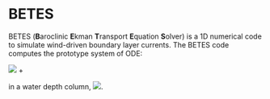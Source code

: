 # BETES

BETES (**B**aroclinic **E**kman **T**ransport **E**quation **S**olver) is a 1D numerical code to simulate wind-driven boundary layer currents. The BETES code computes the prototype system of ODE:

<img src="https://render.githubusercontent.com/render/math?math=\mathbf{0} = -f\mathbf{u}^\perp - \dfrac{1}{\rho}\nabla p_a - \dfrac{g}{\rho}\int_z^0\nabla\rho\,\text{d}z - \dfrac{\text{d}}{\text{d}z}\left(K\dfrac{\text{d}\mathbf{u}}{\text{d}z}\right)"> + 

in a water depth column, <img src="https://render.githubusercontent.com/render/math?math=0\leq z\leq-H">. 
